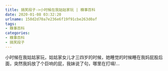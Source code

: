 ```yaml
---
title: 搞笑段子->小时候在我姑姑家玩 | 糗事百科
date: 2020-01-08 03:32:20
urlname: 150d2d70a7e236e6f19f91cbe263d0af
tags: 
- 糗事百科
categories:
- 糗事百科
- 搞笑段子
---
```

小时候在我姑姑家玩，姑姑家女儿才三四岁的时候，她睡觉的时候睡在我妈屁股后面，突然我妈放了个巨响的屁，我妹说了句，哪里在打嗝!...


